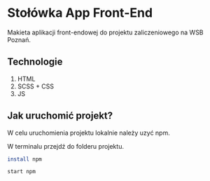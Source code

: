 # Stołówka App Front-End

Makieta aplikacji front-endowej do projektu zaliczeniowego na WSB Poznań.

## Technologie

1. HTML
2. SCSS + CSS
3. JS

## Jak uruchomić projekt?

W celu uruchomienia projektu lokalnie należy uzyć npm.

W terminalu przejdź do folderu projektu.

```bash
install npm
```

```bash
start npm
```
